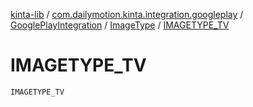 [kinta-lib](../../../index.md) / [com.dailymotion.kinta.integration.googleplay](../../index.md) / [GooglePlayIntegration](../index.md) / [ImageType](index.md) / [IMAGETYPE_TV](./-i-m-a-g-e-t-y-p-e_-t-v.md)

# IMAGETYPE_TV

`IMAGETYPE_TV`